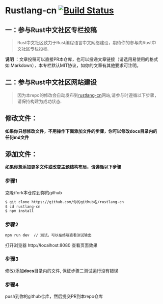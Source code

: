 # Rustlang-cn [![Build Status](https://travis-ci.org/rustlang-cn/rustlang-cn.svg?branch=master)](https://travis-ci.org/rustlang-cn/rustlang-cn)

## 一：参与Rust中文社区专栏投稿

> Rust中文社区致力于Rust编程语言中文网络建设，期待你的参与向Rust中文社区专栏投稿.

**说明** ：文章投稿可以直接PR本仓库，也可以投递文章链接（请选用易使用的格式如:Markdown），本专栏默认MIT协议，如你的文章有其他要求可注明。

## 二：参与Rust中文社区网站建设

> 因为本repo的修改会自动发布到[rustlang-cn](https://rustlang-cn.org/)网站,请参与时遵循以下步骤，请保持构建为成功状态.

## 修改文件：

**如果你只想修改文件，不用操作下面添加文件的步骤，你可以修改docs目录内的任何md文件**

## 添加文件：

**如果你想添加更多文件或改变主题结构布局，请遵循以下步骤**

### 步骤1

克隆/fork本仓库到你的github

```bash
$ git clone https://github.com/你的github名/rustlang-cn
$ cd rustlang-cn
$ npm install
```

### 步骤2

```bash
npm run dev  // 测试，可以在终端查看测试输出
```
打开浏览器 http://localhost:8080 查看页面效果

### 步骤3

修改/添加**docs**目录内的文件, 保证步骤二测试运行没有错误

### 步骤4

push到你的github仓库，然后提交PR到本repo仓库
